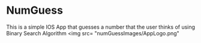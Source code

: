 # NumGuess
This is a simple IOS App that guesses a number that the user thinks of using Binary Search Algorithm
<img src= "numGuessImages/AppLogo.png"
